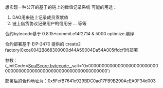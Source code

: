 想实现一种公开的基于的链上的数值记录系统
可能的用途：

1. DAO用来链上记录成员贡献值
2. 链上借贷协议记录用户的信用分
... 等等

合约bytecode基于 0.8.15+commit.e14f2714 & 5000 optimize 编译

合约部署基于 EIP-2470 提供的 create2 factory(0xce0042B868300000d44A59004Da54A005ffdcf9f)部署

参数：(_initCode=[SoulScore.bytecode](SoulScore.bytecode),_salt='0x0000000000000000000000000000000000000000000000000000000000000000')

部署后的合约地址为：0x5FefB7641e929BDC0ad17FB9B290AcEA0F34d003
